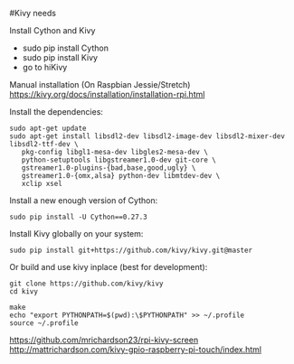 #Kivy needs

Install Cython and Kivy

- sudo pip install Cython
- sudo pip install Kivy 
- go to hiKivy

Manual installation (On Raspbian Jessie/Stretch)
https://kivy.org/docs/installation/installation-rpi.html

Install the dependencies:

    sudo apt-get update
    sudo apt-get install libsdl2-dev libsdl2-image-dev libsdl2-mixer-dev libsdl2-ttf-dev \
       pkg-config libgl1-mesa-dev libgles2-mesa-dev \
       python-setuptools libgstreamer1.0-dev git-core \
       gstreamer1.0-plugins-{bad,base,good,ugly} \
       gstreamer1.0-{omx,alsa} python-dev libmtdev-dev \
       xclip xsel

Install a new enough version of Cython:

    sudo pip install -U Cython==0.27.3

Install Kivy globally on your system:

    sudo pip install git+https://github.com/kivy/kivy.git@master

Or build and use kivy inplace (best for development):

    git clone https://github.com/kivy/kivy
    cd kivy

    make
    echo "export PYTHONPATH=$(pwd):\$PYTHONPATH" >> ~/.profile
    source ~/.profile


https://github.com/mrichardson23/rpi-kivy-screen
http://mattrichardson.com/kivy-gpio-raspberry-pi-touch/index.html